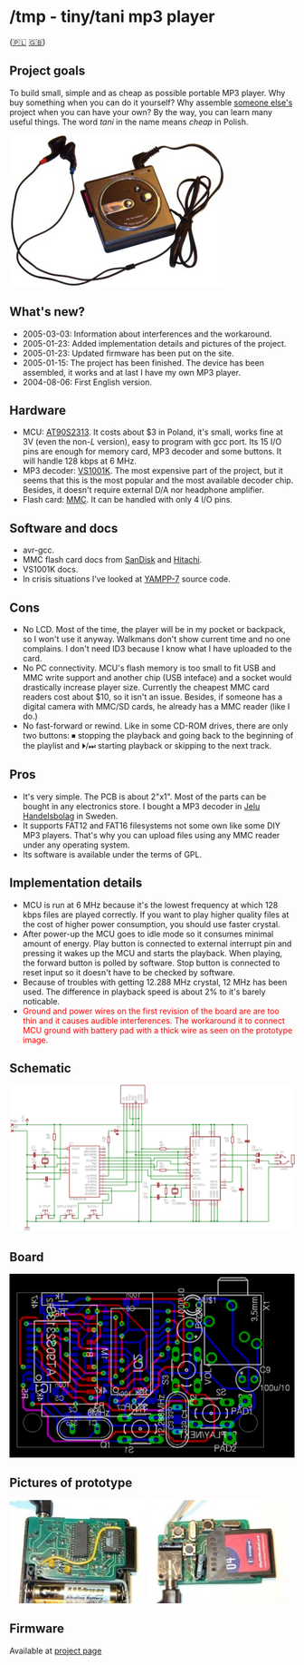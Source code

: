/tmp - tiny/tani mp3 player
===========================

([🇵🇱](pl.html) [🇬🇧](en.html))

Project goals
-------------

To build small, simple and as cheap as possible portable MP3 player.
Why buy something when you can do it yourself? Why assemble
[someone else's](http://www.yampp.com/) project when you can have
your own? By the way, you can learn many useful things. The word _tani_ in
the name means _cheap_ in Polish.</p>

![Picture of /tmp](foto1.jpg)

What's new?
-----------

* 2005-03-03: Information about interferences and the workaround.
* 2005-01-23: Added implementation details and pictures of the project.
* 2005-01-23: Updated firmware has been put on the site.
* 2005-01-15: The project has been finished. The device has been assembled, it works and at last I have my own MP3 player.
* 2004-08-06: First English version.

Hardware
--------

* MCU: [AT90S2313](http://www.atmel.com/dyn/products/product_card.asp?part_id=1993). It costs about $3 in Poland, it's small, works fine at 3V (even the non-_L_ version), easy to program with gcc port. Its 15 I/O pins are enough for memory card, MP3 decoder and some buttons. It will handle 128 kbps at 6 MHz.
* MP3 decoder: [VS1001K](http://www.vlsi.fi/vs1001/vs1001.htm). The most expensive part of the project, but it seems that this is the most popular and the most available decoder chip. Besides, it doesn't require external D/A nor headphone amplifier.
* Flash card: [MMC](http://www.mmca.org/). It can be handled with only 4 I/O pins.

Software and docs
-----------------

* avr-gcc.
* MMC flash card docs from [SanDisk](http://www.sandisk.com/) and [Hitachi](http://www.hitachi.com/).
* VS1001K docs.
* In crisis situations I've looked at [YAMPP-7](http://www.yampp.com/) source code.

Cons
----

* No LCD. Most of the time, the player will be in my pocket or backpack, so I won't use it anyway. Walkmans don't show current time and no one complains. I don't need ID3 because I know what I have uploaded to the card.
* No PC connectivity. MCU's flash memory is too small to fit USB and MMC write support and another chip (USB inteface) and a socket would drastically increase player size. Currently the cheapest MMC card readers cost about $10, so it isn't an issue. Besides, if someone has a digital camera with MMC/SD cards, he already has a MMC reader (like I do.)
* No fast-forward or rewind. Like in some CD-ROM drives, there are only two buttons: ⏹ stopping the playback and going back to the beginning of the playlist and ⏵/⏭ starting playback or skipping to the next track.

Pros
----

* It's very simple. The PCB is about 2"x1". Most of the parts can be bought in any electronics store. I bought a MP3 decoder in [Jelu Handelsbolag](http://www.jelu.se/) in Sweden.
* It supports FAT12 and FAT16 filesystems not some own like some DIY MP3 players. That's why you can upload files using any MMC reader under any operating system.
* Its software is available under the terms of GPL.

Implementation details
----------------------

* MCU is run at 6 MHz because it's the lowest frequency at which 128 kbps files are played correctly. If you want to play higher quality files at the cost of higher power consumption, you should use faster crystal.
* After power-up the MCU goes to idle mode so it consumes minimal amount of energy. Play button is connected to external interrupt pin and pressing it wakes up the MCU and starts the playback. When playing, the forward button is polled by software. Stop button is connected to reset input so it doesn't have to be checked by software.
* Because of troubles with getting 12.288 MHz crystal, 12 MHz has been used.  The difference in playback speed is about 2% to it's barely noticable.
* <span style="color: red;">Ground and power wires on the first revision of the board are are too thin and it causes audible interferences. The workaround it to connect MCU ground with battery pad with a thick wire as seen on the prototype image.</span>

Schematic
---------

![Schematic](tmp.sch.png)

Board
-----

![Board](tmp.brd.png)

Pictures of prototype
---------------------

![Picture 1](foto2.jpg) ![Picture 2](foto3.jpg)

Firmware
--------

Available at [project page](https://github.com/wojtekka/tmp/releases/)

